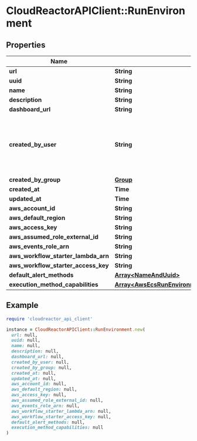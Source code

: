# CloudReactorAPIClient::RunEnvironment

## Properties

| Name | Type | Description | Notes |
| ---- | ---- | ----------- | ----- |
| **url** | **String** |  | [readonly] |
| **uuid** | **String** |  | [readonly] |
| **name** | **String** |  |  |
| **description** | **String** |  | [optional] |
| **dashboard_url** | **String** |  | [readonly] |
| **created_by_user** | **String** | Required. 150 characters or fewer. Letters, digits and @/./+/-/_ only. | [readonly] |
| **created_by_group** | [**Group**](Group.md) |  | [readonly] |
| **created_at** | **Time** |  | [readonly] |
| **updated_at** | **Time** |  | [readonly] |
| **aws_account_id** | **String** |  | [optional] |
| **aws_default_region** | **String** |  | [optional] |
| **aws_access_key** | **String** |  | [optional] |
| **aws_assumed_role_external_id** | **String** |  | [optional] |
| **aws_events_role_arn** | **String** |  | [optional] |
| **aws_workflow_starter_lambda_arn** | **String** |  | [optional] |
| **aws_workflow_starter_access_key** | **String** |  | [optional] |
| **default_alert_methods** | [**Array&lt;NameAndUuid&gt;**](NameAndUuid.md) |  | [optional] |
| **execution_method_capabilities** | [**Array&lt;AwsEcsRunEnvironmentExecutionMethodCapability&gt;**](AwsEcsRunEnvironmentExecutionMethodCapability.md) |  | [readonly] |

## Example

```ruby
require 'cloudreactor_api_client'

instance = CloudReactorAPIClient::RunEnvironment.new(
  url: null,
  uuid: null,
  name: null,
  description: null,
  dashboard_url: null,
  created_by_user: null,
  created_by_group: null,
  created_at: null,
  updated_at: null,
  aws_account_id: null,
  aws_default_region: null,
  aws_access_key: null,
  aws_assumed_role_external_id: null,
  aws_events_role_arn: null,
  aws_workflow_starter_lambda_arn: null,
  aws_workflow_starter_access_key: null,
  default_alert_methods: null,
  execution_method_capabilities: null
)
```

